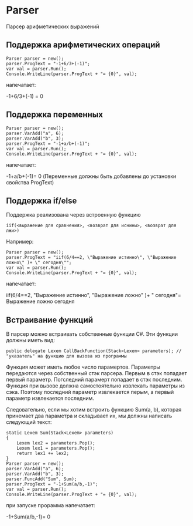 # Parser
Парсер арифметических выражений
## Поддержка арифметических операций
```
Parser parser = new();
parser.ProgText = "-1+6/3+(-1)";
var val = parser.Run();
Console.WriteLine(parser.ProgText + "= {0}", val);
```
напечатает:

-1+6/3+(-1) = 0
## Поддержка переменных
```
Parser parser = new();
parser.VarAdd("a", 6);
parser.VarAdd("b", 3);
parser.ProgText = "-1+a/b+(-1)";
var val = parser.Run();
Console.WriteLine(parser.ProgText + "= {0}", val);
```
напечатает: 

-1+a/b+(-1)= 0
(Переменные должны быть добавлены до установки свойства ProgText)
## Поддержка if/else
Поддержка реализована через встроенную функцию
```
iif(<выражение для сравнения>, <возврат для иснины>, <возврат для лжи>)
```
Например:
```
Parser parser = new();
parser.ProgText = "iif(6/4==2, \"Выражение истинно\", \"Выражение ложно\" )+ \" сегодня\"";
var val = parser.Run();
Console.WriteLine(parser.ProgText + "= {0}", val);
```
напечатает:

iif(6/4==2, "Выражение истинно", "Выражение ложно" )+ " сегодня"= Выражение ложно сегодня
## Встраивание функций
В парсер можно встраивать собственные функции C#. Эти функции должны иметь вид:
```
public delegate Lexem CallBackFunction(Stack<Lexem> parameters); // "указатель" на функцию для вызова из программы
```
Функция может иметь любое число парамертов. Параметры передаются через собственный стэк парсера. Первым в стэк попадает первый параметр. Погследний парамерт попадает в стэк последним. Функция при вызове должна самостоятельно извлекать параметры из сэка. Поэтому последний параметр извлекается перым, а первый параметр извлекается последним.

Следовательно, если мы хотим встроить функцию Sum(a, b), которая принемает два параметра и складывает их, мы должны написать следующий текст:
```
static Lexem Sum(Stack<Lexem> parameters)
{
    Lexem lex2 = parameters.Pop();
    Lexem lex1 = parameters.Pop();
    return lex1 += lex2;
}
Parser parser = new();
parser.VarAdd("a", 6);
parser.VarAdd("b", 3);
parser.FuncAdd("Sum", Sum);
parser.ProgText = "-1+Sum(a/b,-1)";
var val = parser.Run();
Console.WriteLine(parser.ProgText + "= {0}", val);
```
при запуске прорамма напечатает:

-1+Sum(a/b,-1)= 0
